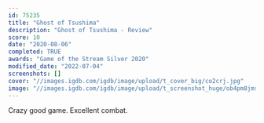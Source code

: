 ```yaml
---
id: 75235
title: "Ghost of Tsushima"
description: "Ghost of Tsushima - Review"
score: 10
date: "2020-08-06"
completed: TRUE
awards: "Game of the Stream Silver 2020"
modified_date: "2022-07-04"
screenshots: []
cover: "//images.igdb.com/igdb/image/upload/t_cover_big/co2crj.jpg"
image: "//images.igdb.com/igdb/image/upload/t_screenshot_huge/ob4pm8jmsutkttmdm5ys.jpg"
---
```

Crazy good game. Excellent combat.